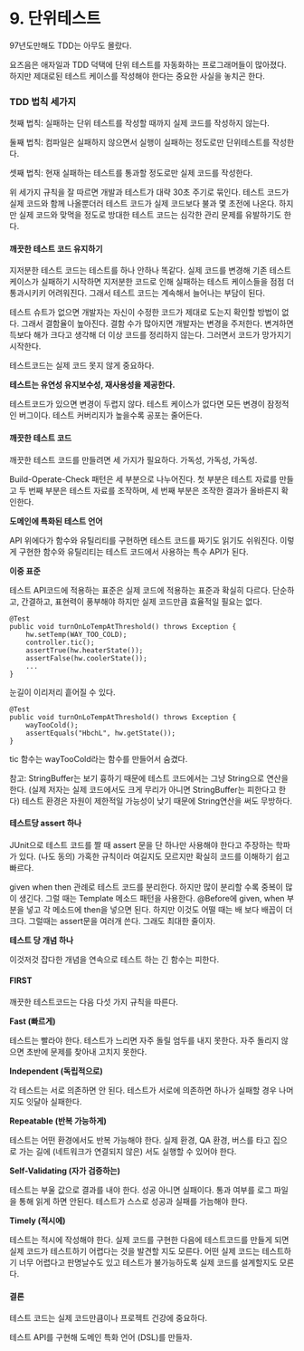 # 9. 단위테스트

97년도만해도 TDD는 아무도 몰랐다.

요즈음은 애자일과 TDD 덕택에 단위 테스트를 자동화하는 프로그래머들이 많아졌다. 하지만 제대로된 테스트 케이스를 작성해야 한다는 중요한 사실을 놓치곤 한다.

### TDD 법칙 세가지

첫째 법칙: 실패하는 단위 테스트를 작성할 때까지 실제 코드를 작성하지 않는다.

둘째 법칙: 컴파일은 실패하지 않으면서 실행이 실패하는 정도로만 단위테스트를 작성한다.

셋째 법칙: 현재 실패하는 테스트를 통과할 정도로만 실제 코드를 작성한다.

위 세가지 규칙을 잘 따르면 개발과 테스트가 대략 30초 주기로 묶인다. 테스트 코드가 실제 코드와 함께 나올뿐더러 테스트 코드가 실제 코드보다 불과 몇 초전에 나온다. 하지만 실제 코드와 맞먹을 정도로 방대한 테스트 코드는 심각한 관리 문제를 유발하기도 한다.

#### 깨끗한 테스트 코드 유지하기

지저분한 테스트 코드는 테스트를 하나 안하나 똑같다. 실제 코드를 변경해 기존 테스트 케이스가 실패하기 시작하면 지저분한 코드로 인해 실패하는 테스트 케이스들을 점점 더 통과시키키 어려워진다. 그래서 테스트 코드는 계속해서 늘어나는 부담이 된다.

테스트 슈트가 없으면 개발자는 자신이 수정한 코드가 제대로 도는지 확인할 방법이 없다. 그래서 결함율이 높아진다. 결함 수가 많아지면 개발자는 변경을 주저한다. 변겨하면 득보다 해가 크다고 생각해 더 이상 코드를 정리하지 않는다. 그러면서 코드가 망가지기 시작한다.

테스트코드는 실제 코드 못지 않게 중요하다.

**테스트는 유연성 유지보수성, 재사용성을 제공한다.**

테스트코드가 있으면 변경이 두렵지 않다. 테스트 케이스가 없다면 모든 변경이 잠정적인 버그이다. 테스트 커버리지가 높을수록 공포는 줄어든다.

#### 깨끗한 테스트 코드

깨끗한 테스트 코드를 만들려면 세 가지가 필요하다. 가독성, 가독성, 가독성.

Build-Operate-Check 패턴은 세 부분으로 나누어진다. 첫 부분은 테스트 자료를 만들고 두 번째 부분은 테스트 자료를 조작하며, 세 번째 부분은 조작한 결과가 올바른지 확인한다.

**도메인에 특화된 테스트 언어**

API 위에다가 함수와 유틸리티를 구현하면 테스트 코드를 짜기도 읽기도 쉬워진다. 이렇게 구현한 함수와 유틸리티는 테스트 코드에서 사용하는 특수 API가 된다.

**이중 표준**

테스트 API코드에 적용하는 표준은 실제 코드에 적용하는 표준과 확실히 다르다. 단순하고, 간결하고, 표현력이 풍부해야 하지만 실제 코드만큼 효율적일 필요는 없다.

```text
@Test
public void turnOnLoTempAtThreshold() throws Exception {
    hw.setTemp(WAY_TOO_COLD);
    controller.tic();
    assertTrue(hw.heaterState());
    assertFalse(hw.coolerState());
    ...
}
```

눈길이 이리저리 흩어질 수 있다.

```text
@Test
public void turnOnLoTempAtThreshold() throws Exception {
    wayTooCold();
    assertEquals("HbchL", hw.getState());
}
```

tic 함수는 wayTooCold라는 함수를 만들어서 숨겼다.

참고: StringBuffer는 보기 흉하기 때문에 테스트 코드에서는 그냥 String으로 연산을 한다. \(실제 저자는 실제 코드에서도 크게 무리가 아니면 StringBuffer는 피한다고 한다\) 테스트 환경은 자원이 제한적일 가능성이 낮기 때문에 String연산을 써도 무방하다.

#### 테스트당 assert 하나

JUnit으로 테스트 코드를 짤 때 assert 문을 단 하나만 사용해야 한다고 주장하는 학파가 있다. \(나도 동의\) 가혹한 규칙이라 여길지도 모르지만 확실히 코드를 이해하기 쉽고 빠르다.

given when then 관례로 테스트 코드를 분리한다. 하지만 많이 분리할 수록 중복이 많이 생긴다. 그럴 때는 Template 메소드 패턴을 사용한다. @Before에 given, when 부분을 넣고 각 메소드에 then을 넣으면 된다. 하지만 이것도 어떨 때는 배 보다 배꼽이 더 크다. 그럴때는 assert문을 여러개 쓴다. 그래도 최대한 줄이자.

**테스트 당 개념 하나**

이것저것 잡다한 개념을 연속으로 테스트 하는 긴 함수는 피한다.

#### FIRST

깨끗한 테스트코드는 다음 다섯 가지 규칙을 따른다.

**Fast \(빠르게\)**

테스트는 빨라야 한다. 테스트가 느리면 자주 돌릴 엄두를 내지 못한다. 자주 돌리지 않으면 초반에 문제를 찾아내 고치지 못한다.

**Independent \(독립적으로\)**

각 테스트는 서로 의존하면 안 된다. 테스트가 서로에 의존하면 하나가 실패할 경우 나머지도 잇달아 실패한다.

**Repeatable \(반복 가능하게\)**

테스트는 어떤 환경에서도 반복 가능해야 한다. 실제 환경, QA 환경, 버스를 타고 집으로 가는 길에 \(네트워크가 연결되지 않은\) 서도 실행할 수 있어야 한다.

**Self-Validating \(자가 검증하는\)**

테스트는 부울 값으로 결과를 내야 한다. 성공 아니면 실패이다. 통과 여부를 로그 파일을 통해 읽게 하면 안된다. 테스트가 스스로 성공과 실패를 가늠해야 한다.

**Timely \(적시에\)**

테스트는 적시에 작성해야 한다. 실제 코드를 구현한 다음에 테스트코드를 만들게 되면 실제 코드가 테스트하기 어렵다는 것을 발견할 지도 모른다. 어떤 실제 코드는 테스트하기 너무 어렵다고 판명날수도 있고 테스트가 불가능하도록 실제 코드를 설계할지도 모른다.

#### 결론

테스트 코드는 실제 코드만큼이나 프로젝트 건강에 중요하다.

테스트 API를 구현해 도메인 특화 언어 \(DSL\)를 만들자.

